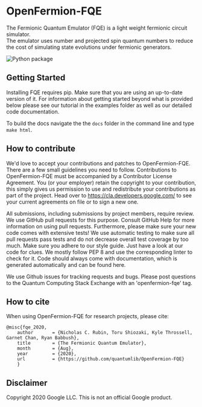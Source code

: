 # OpenFermion-FQE
The Fermionic Quantum Emulator (FQE) is a light weight fermionic circuit simulator.  
The emulator uses number and projected spin quantum numbers to reduce the cost of simulating state 
evolutions under fermionic generators. 

![Python package](https://github.com/quantumlib/OpenFermion-FQE/workflows/Python%20package/badge.svg?branch=master)

## Getting Started
Installing FQE requires pip. Make sure that you are using an up-to-date version of it. 
For information about getting started beyond what is provided below please see our 
tutorial in the examples folder as well as our detailed code documentation.

To build the docs navigate the the `docs` folder in the command line and type `make html`.

## How to contribute
We'd love to accept your contributions and patches to OpenFermion-FQE. 
There are a few small guidelines you need to follow. 
Contributions to OpenFermion-FQE must be accompanied by a Contributor License Agreement. 
You (or your employer) retain the copyright to your contribution, this simply gives us permission 
to use and redistribute your contributions as part of the project. 
Head over to https://cla.developers.google.com/ to see your current agreements on file or to sign a new one.

All submissions, including submissions by project members, require review. 
We use GitHub pull requests for this purpose. Consult GitHub Help for more information on using pull requests. 
Furthermore, please make sure your new code comes with extensive tests! We use automatic testing to 
make sure all pull requests pass tests and do not decrease overall test coverage by too much. 
Make sure you adhere to our style guide. Just have a look at our code for clues. 
We mostly follow PEP 8 and use the corresponding linter to check for it. 
Code should always come with documentation, which is generated automatically and can be found here.

We use Github issues for tracking requests and bugs. 
Please post questions to the Quantum Computing Stack Exchange with an 'openfermion-fqe' tag.

## How to cite
When using OpenFermion-FQE for research projects, please cite:

```
@misc{fqe_2020,
    author       = {Nicholas C. Rubin, Toru Shiozaki, Kyle Throssell, Garnet Chan, Ryan Babbush},
    title        = {The Fermionic Quantum Emulator},
    month        = {Aug},
    year         = {2020},
    url          = {https://github.com/quantumlib/OpenFermion-FQE} 
    }
```

## Disclaimer
Copyright 2020 Google LLC. This is not an official Google product.

